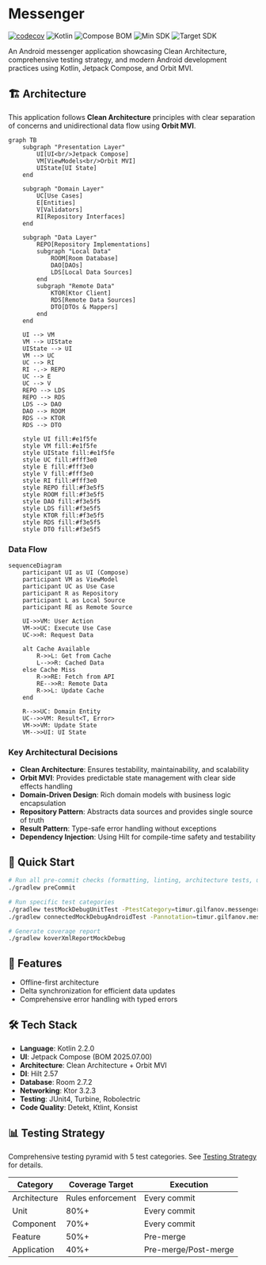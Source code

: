 # Messenger
[![codecov](https://codecov.io/gh/timurgilfanov/messenger/graph/badge.svg?token=MF0478WVBI)](https://codecov.io/gh/timurgilfanov/messenger)
![Kotlin](https://img.shields.io/badge/Kotlin-2.2.0-purple.svg)
![Compose BOM](https://img.shields.io/badge/Compose_BOM-2025.07.00-blue.svg)
![Min SDK](https://img.shields.io/badge/MinSDK-24-green.svg)
![Target SDK](https://img.shields.io/badge/TargetSDK-35-green.svg)

An Android messenger application showcasing Clean Architecture, comprehensive testing strategy, and modern Android development practices using Kotlin, Jetpack Compose, and Orbit MVI.

## 🏗️ Architecture

This application follows **Clean Architecture** principles with clear separation of concerns and unidirectional data flow using **Orbit MVI**.

```mermaid
graph TB
    subgraph "Presentation Layer"
        UI[UI<br/>Jetpack Compose]
        VM[ViewModels<br/>Orbit MVI]
        UIState[UI State]
    end
    
    subgraph "Domain Layer"
        UC[Use Cases]
        E[Entities]
        V[Validators]
        RI[Repository Interfaces]
    end
    
    subgraph "Data Layer"
        REPO[Repository Implementations]
        subgraph "Local Data"
            ROOM[Room Database]
            DAO[DAOs]
            LDS[Local Data Sources]
        end
        subgraph "Remote Data"
            KTOR[Ktor Client]
            RDS[Remote Data Sources]
            DTO[DTOs & Mappers]
        end
    end
    
    UI --> VM
    VM --> UIState
    UIState --> UI
    VM --> UC
    UC --> RI
    RI -.-> REPO
    UC --> E
    UC --> V
    REPO --> LDS
    REPO --> RDS
    LDS --> DAO
    DAO --> ROOM
    RDS --> KTOR
    RDS --> DTO
    
    style UI fill:#e1f5fe
    style VM fill:#e1f5fe
    style UIState fill:#e1f5fe
    style UC fill:#fff3e0
    style E fill:#fff3e0
    style V fill:#fff3e0
    style RI fill:#fff3e0
    style REPO fill:#f3e5f5
    style ROOM fill:#f3e5f5
    style DAO fill:#f3e5f5
    style LDS fill:#f3e5f5
    style KTOR fill:#f3e5f5
    style RDS fill:#f3e5f5
    style DTO fill:#f3e5f5
```

### Data Flow

```mermaid
sequenceDiagram
    participant UI as UI (Compose)
    participant VM as ViewModel
    participant UC as Use Case
    participant R as Repository
    participant L as Local Source
    participant RE as Remote Source
    
    UI->>VM: User Action
    VM->>UC: Execute Use Case
    UC->>R: Request Data
    
    alt Cache Available
        R->>L: Get from Cache
        L-->>R: Cached Data
    else Cache Miss
        R->>RE: Fetch from API
        RE-->>R: Remote Data
        R->>L: Update Cache
    end
    
    R-->>UC: Domain Entity
    UC-->>VM: Result<T, Error>
    VM->>VM: Update State
    VM-->>UI: UI State
```

### Key Architectural Decisions

- **Clean Architecture**: Ensures testability, maintainability, and scalability
- **Orbit MVI**: Provides predictable state management with clear side effects handling
- **Domain-Driven Design**: Rich domain models with business logic encapsulation
- **Repository Pattern**: Abstracts data sources and provides single source of truth
- **Result Pattern**: Type-safe error handling without exceptions
- **Dependency Injection**: Using Hilt for compile-time safety and testability

## 🚀 Quick Start

```bash
# Run all pre-commit checks (formatting, linting, architecture tests, unit & component tests)
./gradlew preCommit

# Run specific test categories
./gradlew testMockDebugUnitTest -PtestCategory=timur.gilfanov.messenger.annotations.Unit
./gradlew connectedMockDebugAndroidTest -Pannotation=timur.gilfanov.messenger.annotations.FeatureTest 

# Generate coverage report
./gradlew koverXmlReportMockDebug
```

## 📱 Features

- Offline-first architecture
- Delta synchronization for efficient data updates
- Comprehensive error handling with typed errors

## 🛠️ Tech Stack

- **Language**: Kotlin 2.2.0
- **UI**: Jetpack Compose (BOM 2025.07.00)
- **Architecture**: Clean Architecture + Orbit MVI
- **DI**: Hilt 2.57
- **Database**: Room 2.7.2
- **Networking**: Ktor 3.2.3
- **Testing**: JUnit4, Turbine, Robolectric
- **Code Quality**: Detekt, Ktlint, Konsist

## 📊 Testing Strategy

Comprehensive testing pyramid with 5 test categories. See [Testing Strategy](https://github.com/timurgilfanov/messenger/blob/main/docs/Testing%20Strategy.md) for details.

| Category     | Coverage Target   | Execution            |
|--------------|-------------------|----------------------|
| Architecture | Rules enforcement | Every commit         |
| Unit         | 80%+              | Every commit         |
| Component    | 70%+              | Every commit         |
| Feature      | 50%+              | Pre-merge            |
| Application  | 40%+              | Pre-merge/Post-merge |
